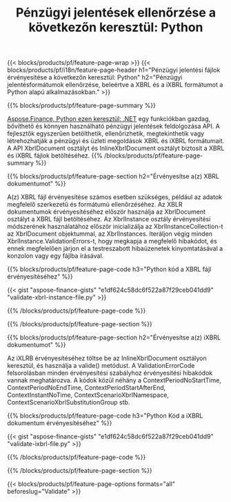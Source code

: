 ﻿---
title: "Pénzügyi jelentések ellenőrzése a következőn keresztül: Python"
url: /hu/python-net/validate/
description:  Python kód a pénzügyi jelentések érvényesítéséhez a(z) XBRL és iXBRL fájlokban a Python könyvtáron keresztül.
---
{{< blocks/products/pf/feature-page-wrap >}}
{{< blocks/products/pf/i18n/feature-page-header h1="Pénzügyi jelentési fájlok érvényesítése a következőn keresztül: Python" h2="Pénzügyi jelentésformátumok ellenőrzése, beleértve a XBRL és a iXBRL formátumot a Python alapú alkalmazásokban." >}}

{{% blocks/products/pf/feature-page-summary %}}

[Aspose.Finance, Python ezen keresztül: .NET](https://products.aspose.com/finance/python-net/) egy funkciókban gazdag, bővíthető és könnyen használható pénzügyi jelentések feldolgozása API. A fejlesztők egyszerűen betölthetik, ellenőrizhetik, megtekinthetik vagy létrehozhatják a pénzügyi és üzleti megoldások XBRL és iXBRL formátumait. A API XbrlDocument osztályt és InlineXbrlDocument osztályt biztosít a XBRL és iXBRL fájlok betöltéséhez.
{{% /blocks/products/pf/feature-page-summary %}}

{{% blocks/products/pf/feature-page-section h2="Érvényesítse a(z) XBRL dokumentumot" %}}

A(z) XBRL fájl érvényesítése számos esetben szükséges, például az adatok megfelelő szerkezetű és formátumú ellenőrzéséhez. Az XBLR dokumentumok érvényesítéséhez először használja az XbrlDocument osztályt a XBRL fájl betöltéséhez. Az XbrlInstance osztály érvényesítési módszerének használatához először inicializálja az XbrlInstanceCollection-t az XbrlDocument objektummal, az XbrlInstances. Iteráljon végig minden XbrlInstance.ValidationErrors-t, hogy megkapja a megfelelő hibakódot, és ennek megfelelően járjon el a testreszabott hibaüzenetek kinyomtatásával a konzolon vagy egy fájlba írásával.

{{% blocks/products/pf/feature-page-code h3="Python kód a XBRL fájl érvényesítéséhez" %}}

{{< gist "aspose-finance-gists" "e1df624c58dc6f522a87f29ceb041dd9" "validate-xbrl-instance-file.py" >}} 

{{% /blocks/products/pf/feature-page-code %}}

{{% /blocks/products/pf/feature-page-section %}}

{{% blocks/products/pf/feature-page-section h2="Érvényesítse a(z) iXBRL dokumentumot" %}}

Az iXLRB érvényesítéséhez töltse be az InlineXbrlDocument osztályon keresztül, és használja a valide() metódust. A ValidationErrorCode felsorolásban minden érvényesítési szabályhoz érvényesítési hibakódok vannak meghatározva. A kódok közül néhány a ContextPeriodNoStartTime, ContextPeriodNoEndTime, ContextPeriodStartAfterEnd, ContextInstantNoTime, ContextScenarioXbrlNamespace, ContextScenarioXbrlSubstitutionGroup stb.

{{% blocks/products/pf/feature-page-code h3="Python Kód a iXBRL dokumentum érvényesítéséhez" %}}

{{< gist "aspose-finance-gists" "e1df624c58dc6f522a87f29ceb041dd9" "validate-ixbrl-file.py" >}}

{{% /blocks/products/pf/feature-page-code %}}

{{% /blocks/products/pf/feature-page-section %}}

{{< blocks/products/pf/feature-page-options formats="all" beforeslug="Validate" >}}